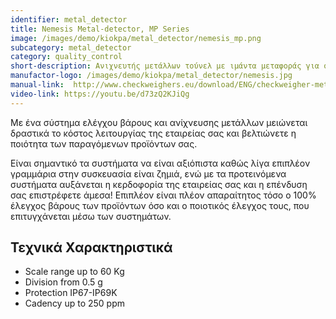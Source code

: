 ```yaml
---
identifier: metal_detector
title: Nemesis Metal-detector, MP Series
image: /images/demo/kiokpa/metal_detector/nemesis_mp.png
subcategory: metal_detector
category: quality_control
short-description: Ανιχνευτής μετάλλων τούνελ με ιμάντα μεταφοράς για συσκευασμένα και χύμα προϊόντα.
manufactor-logo: /images/demo/kiokpa/metal_detector/nemesis.jpg
manual-link:  http://www.checkweighers.eu/download/ENG/checkweigher-metaldetector-mx.pdf
video-link: https://youtu.be/d73zQ2KJiQg
---
```





Με ένα σύστημα ελέγχου βάρους και ανίχνευσης μετάλλων μειώνεται δραστικά το κόστος λειτουργίας της εταιρείας σας και βελτιώνετε η ποιότητα των παραγόμενων προϊόντων σας.

Είναι σημαντικό τα συστήματα να είναι αξιόπιστα καθώς λίγα επιπλέον γραμμάρια στην συσκευασία είναι ζημιά, ενώ με τα προτεινόμενα συστήματα αυξάνεται η κερδοφορία της εταιρείας σας και η επένδυση σας επιστρέφετε άμεσα! Επιπλέον είναι πλέον απαραίτητος τόσο ο 100% έλεγχος βάρους των προϊόντων όσο και ο ποιοτικός έλεγχος τους, που επιτυγχάνεται μέσω των συστημάτων.

Τεχνικά Χαρακτηριστικά
---
* Scale range 	up to 60 Kg
* Division 	from 0.5 g
* Protection 	IP67-IP69K
* Cadency 	up to 250 ppm

